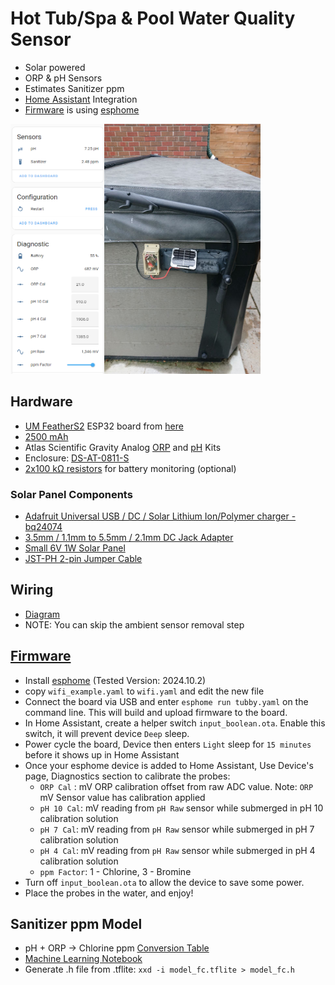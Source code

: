 # Hot Tub/Spa & Pool Water Quality Sensor

- Solar powered
- ORP & pH Sensors
- Estimates Sanitizer ppm
- [Home Assistant](https://www.home-assistant.io/) Integration
- [Firmware](https://github.com/mzakharo/tubby/blob/main/tubby.yaml) is using [esphome](https://esphome.io/index.html)

<img src="https://github.com/mzakharo/tubby/blob/main/pictures/esphome.png" width="150" height="400"><img src="https://github.com/mzakharo/tubby/blob/main/pictures/final.jpg" width="250" height="400"> 

## Hardware  
 - [UM FeatherS2](https://unexpectedmaker.com/shop/feathers2-esp32-s2) ESP32 board from [here](https://www.adafruit.com/product/4769) 
 - [2500 mAh](https://www.adafruit.com/product/328)
 - Atlas Scientific Gravity Analog [ORP](https://atlas-scientific.com/kits/gravity-analog-orp-kit/) and [pH](https://atlas-scientific.com/kits/gravity-analog-ph-kit/) Kits
 - Enclosure: [DS-AT-0811-S](https://www.adafruit.com/product/3931)
 - [2x100 kΩ resistors](https://www.adafruit.com/product/2787) for battery monitoring (optional)
### Solar Panel Components
 - [Adafruit Universal USB / DC / Solar Lithium Ion/Polymer charger - bq24074](https://www.adafruit.com/product/4755)
 - [3.5mm / 1.1mm to 5.5mm / 2.1mm DC Jack Adapter](https://www.adafruit.com/product/4287)
 - [Small 6V 1W Solar Panel](https://www.adafruit.com/product/3809)
 - [JST-PH 2-pin Jumper Cable](https://www.adafruit.com/product/4714)
 
 ## Wiring
  - [Diagram](https://raw.githubusercontent.com/mzakharo/tubby/main/pictures/tubby_wiring.png)
  - NOTE: You can skip the ambient sensor removal step
 
## [Firmware](https://github.com/mzakharo/tubby/blob/main/tubby.yaml)
  - Install [esphome](https://esphome.io/guides/installing_esphome) (Tested Version:  2024.10.2)
  - copy `wifi_example.yaml` to `wifi.yaml` and edit the new file
  - Connect the board via USB and enter `esphome run tubby.yaml` on the command line. This will build and upload firmware to the board.
  - In Home Assistant, create a helper switch `input_boolean.ota`. Enable this switch, it will prevent device `Deep` sleep.
  - Power cycle the board, Device then enters `Light` sleep for `15 minutes` before it shows up in Home Assistant
  - Once your esphome device is added to Home Assistant, Use Device's page, Diagnostics section to calibrate the probes:
     - `ORP Cal` : mV ORP calibration offset from raw ADC value. Note: `ORP` mV Sensor value has calibration applied
     - `pH 10 Cal`: mV reading from `pH Raw` sensor while submerged in pH 10 calibration solution
     - `pH 7 Cal`: mV reading from `pH Raw` sensor while submerged in pH 7 calibration solution
     - `pH 4 Cal`: mV reading from `pH Raw` sensor while submerged in pH 4 calibration solution
     - `ppm Factor`: 1 - Chlorine, 3 - Bromine
  - Turn off `input_boolean.ota` to allow the device to save some power.
  - Place the probes in the water, and enjoy!

## Sanitizer ppm Model

- pH + ORP -> Chlorine ppm [Conversion Table](https://github.com/mzakharo/tubby/blob/main/charts/servovendi.png)
- [Machine Learning Notebook](https://github.com/mzakharo/tubby/blob/main/fc_model.ipynb)
- Generate .h file from .tflite: `xxd -i model_fc.tflite > model_fc.h`



